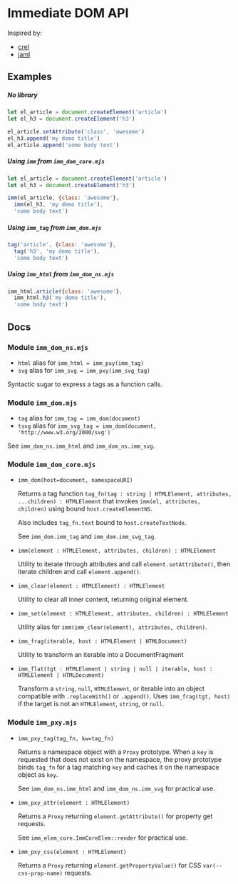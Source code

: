 # Immediate DOM API

Inspired by:
- [crel](https://github.com/KoryNunn/crel#readme)
- [jaml](https://github.com/edspencer/jaml#readme)


## Examples

##### No library

```javascript
let el_article = document.createElement('article')
let el_h3 = document.createElement('h3')

el_article.setAttribute('class', 'awesome')
el_h3.append('my demo title')
el_article.append('some body text')
```

##### Using `imm` from `imm_dom_core.mjs`

```javascript
let el_article = document.createElement('article')
let el_h3 = document.createElement('h3')

imm(el_article, {class: 'awesome'},
  imm(el_h3, 'my demo title'),
  'some body text')
```

##### Using `imm_tag` from `imm_dom.mjs`

```javascript
tag('article', {class: 'awesome'},
  tag('h3', 'my demo title'),
  'some body text')
```

##### Using `imm_html` from `imm_dom_ns.mjs`

```javascript
imm_html.article({class: 'awesome'},
  imm_html.h3('my demo title'),
  'some body text')
```


## Docs

### Module `imm_dom_ns.mjs`

- `html` alias for `imm_html = imm_pxy(imm_tag)`
- `svg` alias for `imm_svg = imm_pxy(imm_svg_tag)`

Syntactic sugar to express a tags as a function calls.


### Module `imm_dom.mjs`

- `tag` alias for `imm_tag = imm_dom(document)`
- `tsvg` alias for `imm_svg_tag = imm_dom(document, 'http://www.w3.org/2000/svg')`

See `imm_dom_ns.imm_html` and `imm_dom_ns.imm_svg`.


### Module `imm_dom_core.mjs`

- `imm_dom(host=document, namespaceURI)`

  Returns a tag function `tag_fn(tag : string | HTMLElement, attributes, ...children) : HTMLElement`
  that invokes `imm(el, attributes, children)` using bound `host.createElementNS`.

  Also includes `tag_fn.text` bound to `host.createTextNode`.

  See `imm_dom.imm_tag` and `imm_dom.imm_svg_tag`.

- `imm(element : HTMLElement, attributes, children) : HTMLElement`

  Utility to iterate through attributes and call `element.setAttribute()`,
  then iterate children and call `element.append()`.

- `imm_clear(element : HTMLElement) : HTMLElement`

  Utility to clear all inner content, returning original element.

- `imm_set(element : HTMLElement, attributes, children) : HTMLElement`

  Utility alias for `imm(imm_clear(element), attributes, children)`.

- `imm_frag(iterable, host : HTMLElement | HTMLDocument)`

  Utility to transform an iterable into a DocumentFragment

- `imm_flat(tgt : HTMLElement | string | null | iterable, host : HTMLElement | HTMLDocument)`

  Transform a `string`, `null`, `HTMLElement`, or iterable into an object compatible with `.replaceWith()` or `.append()`.
  Uses `imm_frag(tgt, host)` if the target is not an `HTMLElement`, `string`, or `null`.


### Module `imm_pxy.mjs`

- `imm_pxy_tag(tag_fn, kw=tag_fn)`

  Returns a namespace object with a `Proxy` prototype.
  When a `key` is requested that does not exist on the namespace,
  the proxy prototype binds `tag_fn` for a tag matching `key` and
  caches it on the namespace object as `key`.

  See `imm_dom_ns.imm_html` and `imm_dom_ns.imm_svg` for practical use.

- `imm_pxy_attr(element : HTMLElement)`

  Returns a `Proxy` returning `element.getAttribute()` for property get requests.

  See `imm_elem_core.ImmCoreElem::render` for practical use.

- `imm_pxy_css(element : HTMLElement)`

  Returns a `Proxy` returning `element.getPropertyValue()` for CSS `var(--css-prop-name)` requests.


